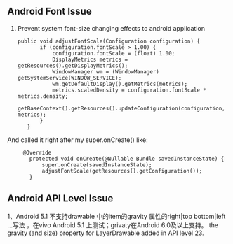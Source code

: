 ## Android Font Issue
1. Prevent system font-size changing effects to android application

       public void adjustFontScale(Configuration configuration) {
              if (configuration.fontScale > 1.00) {
                  configuration.fontScale = (float) 1.00;
                  DisplayMetrics metrics = getResources().getDisplayMetrics();
                  WindowManager wm = (WindowManager) getSystemService(WINDOW_SERVICE);
                  wm.getDefaultDisplay().getMetrics(metrics);
                  metrics.scaledDensity = configuration.fontScale * metrics.density;
                  getBaseContext().getResources().updateConfiguration(configuration, metrics);
              }
          }
    
  And called it right after my super.onCreate() like:
  
         @Override
           protected void onCreate(@Nullable Bundle savedInstanceState) {
               super.onCreate(savedInstanceState);
               adjustFontScale(getResources().getConfiguration());
           }
 
## Android API Level Issue
1、Android 5.1 不支持drawable 中的item的gravity 属性的right|top bottom|left ...写法 ，在vivo Android 5.1 上测试；grivaty在Android 6.0及以上支持。
 the gravity (and size) property for LayerDrawable  added in API level 23.
